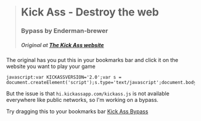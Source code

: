 ># Kick Ass - Destroy the web
>### Bypass by Enderman-brewer
>##### Original at [The Kick Ass website](https://kickassapp.com/)

The original has you put this in your bookmarks bar and click it on the website you want to play your game
```
javascript:var KICKASSVERSION='2.0';var s = document.createElement('script');s.type='text/javascript';document.body.appendChild(s);s.src='//hi.kickassapp.com/kickass.js';void(0);
```

But the issue is that `hi.kickassapp.com/kickass.js` is not available everywhere like public networks, so I'm working on a bypass.

Try dragging this to your bookmarks bar
[Kick Ass Bypass](javascript:void%20function(){(function(a){var%20b=Math.min,c=Math.PI,d=Math.sqrt,e=Math.sin,f=Math.cos,g=Math.max,h=Math.floor;function%20j(){return%20a%26%26a.INSTALL_SCOPE%3Fa.INSTALL_SCOPE:a}function%20k(){return%20new%20Date().getTime()}function%20l(a,b){return%20function(){return%20b.apply(a,arguments)}}function%20m(b,c,d){if(%22function%22==typeof%20b.forEach)return%20b.forEach(c,d),b;for(var%20e%20in%20b)b.hasOwnProperty(e)%26%26c.call(d||a,b[e],e);return%20b}function%20n(b,c,d){b.addEventListener%3Fb.addEventListener(c,d,!1):b.attachEvent%26%26(b[%22e%22+c+d]=d,b[c+d]=function(){return%20b[%22e%22+c+d](a.event)},b.attachEvent(%22on%22+c,b[c+d]))}function%20o(a,b,c){a.removeEventListener%3Fa.removeEventListener(b,c,!1):a.detachEvent%26%26(a.detachEvent(%22on%22+b,a[b+c]),a[b+c]=null,a[%22e%22+b+c]=null)}function%20q(a){a.stopPropogation%26%26a.stopPropogation(),a.preventDefault%26%26a.preventDefault(),a.returnValue=!1}function%20r(a,b){return%20element.contains%3Fa.contains(b):!!(16%26a.compareDocumentPosition(b))}function%20s(a){var%20b={38:%22up%22,40:%22down%22,37:%22left%22,39:%22right%22,27:%22esc%22};return%20b[a]%3Fb[a]:String.fromCharCode(a)}function%20t(a,b){return%20h(Math.random()*(b-a+1)+a)}function%20u(b){if(%22function%22==typeof%20b.getBoundingClientRect){var%20c=b.getBoundingClientRect(),d=a.pageXOffset,e=a.pageYOffset;return{width:c.width,height:c.height,left:c.left+d,top:c.top+e}}for(var%20c={width:b.offsetWidth,height:b.offsetHeight,left:0,top:0},f=b;f;)c.left+=f.offsetLeft,c.top+=f.offsetTop,f=f.offsetParent;return%20c}function%20v(){var%20a=document;return%20a.compatMode%26%26%22CSS1Compat%22!=a.compatMode%3Fa.body:a.documentElement}function%20w(){var%20a=v(),b={x:a.clientWidth,y:a.clientHeight},c=document.body;return{x:g(a.scrollWidth,c.scrollWidth,b.x),y:g(a.scrollHeight,c.scrollHeight,b.y)}}function%20x(a,b){for(var%20c%20in%20b)if(b.hasOwnProperty(c)){var%20d=b[c];%22number%22==typeof%20d%26%26%22opacity%22!==c%26%26%22zIndex%22!==c%26%26(d+=%22px%22),a.style[c]=d}}function%20y(a,b){return%20a.className.match(new%20RegExp(%22(\\s|^)%22+b+%22(\\s|$)%22))}function%20z(a,b){y(a,b)||(a.className+=%22%20%22+b)}function%20A(a,b){if(y(a,b)){var%20c=new%20RegExp(%22(\\s|^)%22+b+%22(\\s|$)%22);a.className=a.className.replace(c,%22%20%22)}}function%20B(a){return%20a.cloneNode(!0)}function%20C(a,b){var%20c=document.createElement(a);for(var%20d%20in%20b)b.hasOwnProperty(d)%26%26(%22styles%22===d%3Fx(c,b[d]):c[d]=b[d]);return%20c}function%20D(a,b,c){return%20setTimeout(l(c,b),a)}function%20E(){return%20pa.KICKASS_CONTAINER_ELEMENT%3Fdocument.getElementById(pa.KICKASS_CONTAINER_ELEMENT):document.body}var%20F=function(){function%20a(a){var%20b=document.createElement(%22script%22),d=!1;b.src=a,b.async=!0,b.onload=b.onreadystatechange=function(){d||this.readyState%26%26%22loaded%22!==this.readyState%26%26%22complete%22!==this.readyState||(d=!0,b.onload=b.onreadystatechange=null,b%26%26b.parentNode%26%26b.parentNode.removeChild(b))},c||(c=document.getElementsByTagName(%22head%22)[0],!c%26%26(c=document.body)),c.appendChild(b)}function%20b(b,c,h){for(e%20in%20d=%22%3F%22,c=c||{},c)c.hasOwnProperty(e)%26%26(d+=encodeURIComponent(e)+%22=%22+encodeURIComponent(c[e])+%22%26%22);var%20i=%22json%22+%20++f;return%20g[i]=function(a){h(a);try{delete%20g[i]}catch(a){}g[i]=null},a(b+d+%22callback=%22+i),i}var%20c,d,e,f=0,g=this;return{get:b}}(),G={request:function(b,c,d){if(this.calledByExtension())return%20this._callbacks[this._callbackId++]=d,void%20a.postMessage(JSON.stringify({from:%22kickassapp-page%22,url:b,type:%22callApi%22,params:c}),%22*%22);c=c||{};var%20e=%22%3F%22;for(key%20in%20c)c.hasOwnProperty(key)%26%26(e+=encodeURIComponent(key)+%22=%22+encodeURIComponent(c[key])+%22%26%22);var%20f=new%20XMLHttpRequest;f.onreadystatechange=function(){4==f.readyState%26%26d(JSON.parse(f.responseText))},f.open(%22GET%22,b+e),f.withCredentials=!0,f.setRequestHeader(%22Content-Type%22,%22application/json%22),f.send()},calledByExtension:function(){return!!document.getElementById(%22kickass-has-been-initialized-yes-yes-yes%22)},_callbacks:{},_callbackId:0};G.calledByExtension()%26%26a.addEventListener(%22message%22,function(b){var%20c;try{c=JSON.parse(b.data)}catch(a){return}if(%22kickassapp-extension%22===c.from%26%26%22kickassapp-extension-version1%22===c.sanityCheck){var%20d=c.payload;%22response%22===d.type%3F(G._callbacks[d.requestId](d.body),delete%20G._callbacks[d.requestId]):%22destroy%22===d.type%26%26a.KICKASSGAME.destroy()}},!1);var%20H=function(a){var%20b=function(){return%20b.$prototyping%3Fthis:%22function%22==typeof%20this.initialize%3Fthis.initialize.apply(this,arguments):void%200};for(var%20c%20in%20a.Extends%26%26(b.parent=a.Extends,a.Extends.$prototyping=!0,b.prototype=new%20a.Extends,a.Extends.$prototyping=!1),a)a.hasOwnProperty(c)%26%26(b.prototype[c]=a[c]);return%20b};%22undefined%22!=typeof%20exports%26%26(exports.Class=H);var%20I=new%20H({initialize:function(a,b){%22object%22==typeof%20a%3F(this.x=a.x,this.y=a.y):(this.x=a,this.y=b)},cp:function(){return%20new%20I(this.x,this.y)},mul:function(a){return%20this.x*=a,this.y*=a,this},mulNew:function(a){return%20new%20I(this.x*a,this.y*a)},div:function(a){return%20this.x/=a,this.y/=a,this},divNew:function(a){return%20new%20I(this.x/a,this.y/a)},add:function(a){return%20this.x+=a.x,this.y+=a.y,this},addNew:function(a){return%20new%20I(this.x+a.x,this.y+a.y)},sub:function(a){return%20this.x-=a.x,this.y-=a.y,this},subNew:function(a){return%20new%20I(this.x-a.x,this.y-a.y)},rotate:function(a){var%20b=this.x,c=this.y;return%20this.x=b*f(a)-e(a)*c,this.y=b*e(a)+f(a)*c,this},rotateNew:function(a){return%20this.cp().rotate(a)},setAngle:function(a){var%20b=this.len();return%20this.x=f(a)*b,this.y=e(a)*b,this},setAngleNew:function(a){return%20this.cp().setAngle(a)},setLength:function(a){var%20b=this.len();return%20b%3Fthis.mul(a/b):this.x=this.y=a,this},setLengthNew:function(a){return%20this.cp().setLength(a)},normalize:function(){var%20a=this.len();return%200==a%3Fthis:(this.x/=a,this.y/=a,this)},normalizeNew:function(){return%20this.cp().normalize()},angle:function(){return%20Math.atan2(this.y,this.x)},collidesWith:function(a){return%20this.x%3Ea.x%26%26this.y%3Ea.y%26%26this.x%3Ca.x+a.width%26%26this.y%3Ca.y+a.height},len:function(){var%20a=d(this.x*this.x+this.y*this.y);return%20.005%3Ea%26%26-.005%3Ca%3F0:a},is:function(a){return%22object%22==typeof%20a%26%26this.x==a.x%26%26this.y==a.y},dot:function(a){return%20this.x*a.x+this.y*a.y},inTriangle:function(d,a,b){var%20c=b.subNew(d),e=a.subNew(d),f=p.subNew(d),g=c.dot(c),h=c.dot(e),i=c.dot(f),j=e.dot(e),k=e.dot(f),l=1/(g*j-h*h),m=(j*i-h*k)*l,n=(g*k-h*i)*l;return%200%3Cm%26%260%3Cn%26%261%3Em+n},distanceFrom:function(a){var%20b=Math.pow;return%20d(b(this.x-a.x,2),b(this.y-a.y,2))},toString:function(){return%22[Vector(%22+this.x+%22,%20%22+this.y+%22)%20angle:%20%22+this.angle()+%22,%20length:%20%22+this.len()+%22]%22}});%22undefined%22!=typeof%20exports%26%26(exports.Vector=I);var%20J=new%20H({initialize:function(a,b,c,d){this.pos=new%20I(a,b),this.size={width:c,height:d}},hasPoint:function(a){return%20a.x%3Ethis.getLeft()%26%26a.x%3Cthis.getRight()%26%26a.y%3Ethis.getTop()%26%26a.y%3Cthis.getBottom()},setLeft:function(a){this.pos.x=a+this.size.width/2},setTop:function(a){this.pos.y=a+this.size.height/2},getLeft:function(){return%20this.pos.x-this.size.width/2},getTop:function(){return%20this.pos.y-this.size.height/2},getRight:function(){return%20this.pos.x+this.size.width/2},getBottom:function(){return%20this.pos.y+this.size.height/2},cp:function(){return%20new%20J(this.pos.x,this.pos.y,this.size.width,this.size.height)}});%22undefined%22!=typeof%20exports%26%26(exports.Rect=J);var%20K=new%20H({initialize:function(){this.listeners=[],this.tweens={},this.running={}},addListener:function(a){this.listeners.push(a)},add:function(a,b){if(b=b||{},b.duration=b.duration||500,b.transition=b.transition||i.Linear,b.repeats=%22undefined%22!=typeof%20b.repeats%26%26b.repeats,!b.tweens){var%20c=b.start||0,d=%22undefined%22==typeof%20b.end%3F1:b.end;b.tweens=[[c,d]]}this.tweens[a]=b},update:function(a){for(var%20b%20in%20a=%22number%22==typeof%20a%3Fa:k(),this.tweens)if(this.tweens.hasOwnProperty(b)){if(!this.running[b]){this.tweenStart(b,a);continue}var%20c=this.tweens[b],d=a-this.running[b].startTime;if(d%3Ec.duration){this.tweenFinished(c,b);continue}for(var%20e,f,g=c.transition(d/c.duration),h=[],j=0;e=c.tweens[j];j++)f=g*(e[1]-e[0])+e[0],h.push(f);this.fire(b,h,g)}},tweenStart:function(a,b){this.running[a]={startTime:b};for(var%20c,d=[],e=0;c=this.tweens[a].tweens[e];e++)d.push(c[0]);this.fire(a,d,0)},tweenFinished:function(a,b){for(var%20c,d=[],e=0;c=a.tweens[e];e++)d.push(c[1]);return%20this.fire(b,d,1),a.repeats%3Fvoid%20this.tweenStart(b,k()):(delete%20this.running[b],void%20delete%20this.tweens[b])},fire:function(a,b,c){for(var%20d,e=0;d=this.listeners[e];e++)d.set.call(d,a,b,c)}}),i={Linear:function(a){return%20a},Quadratic:function(a){return%20a*a},Quintic:function(a){return%20a*a*a},Shake:function(a){return%20e(a)}},L={FPS:60,useAnimationFrame:!1,boids:{flockRadius:400,size:100},path:function(){return%22https://kickassapp.com/%22+Array.prototype.slice.call(arguments).join(%22%22)},hasCanvas:%22undefined%22!=typeof%20document.createElement(%22canvas%22).getContext,bulletColor:%22black%22};a.GameGlobals=L,Array.prototype.indexOf||(Array.prototype.indexOf=function(a){var%20b=Math.abs;if(void%200===this||null===this)throw%20new%20TypeError;var%20c=Object(this),d=c.length%3E%3E%3E0;if(0===d)return-1;var%20e=0;if(0%3Carguments.length%26%26(e=+arguments[1],e===e%3F0!==e%26%26e!==1/0%26%26e!==-(1/0)%26%26(e=(0%3Ce||-1)*h(b(e))):e=0),e%3E=d)return-1;for(var%20f=0%3C=e%3Fe:g(d-b(e),0);f%3Cd;f++)if(f%20in%20c%26%26c[f]===a)return%20f;return-1});var%20M=function(){return%20a.requestAnimationFrame||a.webkitRequestAnimationFrame||a.mozRequestAnimationFrame||a.oRequestAnimationFrame||a.msRequestAnimationFrame||function(b,c){a.setTimeout(b,1e3/60)}}(),N=new%20H({initialize:function(b){b%26%26b.mySite%26%26(this.mySite=b.mySite),this.players=[],this.elements=[],this.weaponClass=la[1].cannonClass,this.scrollPos=new%20I(0,0),this.scrollSize=new%20I(0,0),this.windowSize={width:0,height:0},this.updateWindowInfo(),this.bulletManager=new%20_(this),this.bulletManager.updateEnemyIndex(),this.explosionManager=new%20ba(this),this.ui=new%20S(this),this.bombManager=new%20Y(this),this.menuManager=new%20R(this),this.menuManager.create(),%22undefined%22!=typeof%20O%26%26(this.statisticsManager=new%20O(this)),this.sessionManager=new%20aa(this),this.lastUpdate=k(),this.keyMap={},this.keydownEvent=l(this,this.keydown),this.keyupEvent=l(this,this.keyup),this.multiplier=10,this.audioManager=this.isCampaign()%3F{explosion:new%20T(L.path(%22static/sounds/game/explosion%22),[%22mp3%22,%22ogg%22]),shot:new%20T(L.path(%22static/sounds/game/shot%22),[%22mp3%22,%22ogg%22])}:{},a.KickAssStyle%26%26%22white%22===a.KickAssStyle%26%26(L.bulletColor=%22white%22),n(document,%22keydown%22,this.keydownEvent),n(document,%22keyup%22,this.keyupEvent),n(document,%22keypress%22,this.keydownEvent)},begin:function(){this.addPlayer(),this.sessionManager.isPlaying=!0,L.useAnimationFrame||(this.loopTimer=a.setInterval(l(this,this.loop),1e3/L.FPS)),L.useAnimationFrame%26%26M(l(this,this.loop))},keydown:function(a){var%20b=s(a.keyCode);this.keyMap[b]=!0;%22left%22===b||%22right%22===b||%22up%22===b||%22down%22===b||%22esc%22===b||%22%20%22===b%3Fq(a):void%200;%22esc%22===b%3Fthis.destroy():void%200},keyup:function(a){var%20b=s(a.keyCode);this.keyMap[b]=!1;%22left%22===b||%22right%22===b||%22up%22===b||%22down%22===b||%22esc%22===b||%22%20%22===b%3F(a.stopPropogation%26%26a.stopPropogation(),a.preventDefault%26%26a.preventDefault(),a.returnValue=!1):void%200},loop:function(){var%20a=k(),b=(a-this.lastUpdate)/1e3;this.updateWindowInfo();for(var%20c,d=0;c=this.players[d];d++)c.update(b);this.bulletManager.update(b),this.bombManager.update(b),this.explosionManager.update(b),this.ui.update(b),this.statisticsManager%26%26this.statisticsManager.update(b),this.sessionManager.update(b),this.lastUpdate=a,L.useAnimationFrame%26%26M(l(this,this.loop))},addPlayer:function(){var%20b=!1,c=U.Standard;a.KICKASSSHIP%26%26a.KICKASSSHIP.points%26%26(c=KICKASSSHIP),this.mySite%26%26this.mySite.getShipConfig()%26%26(c=this.mySite.getShipConfig());var%20d=new%20W(this);d.setShip(c),this.players.push(d),this.explosionManager.addExplosion(d.pos)},registerElement:function(a){if(!a)throw%20new%20Error(%22Can't%20register%20unexisting%20element.%22);this.elements.push(a)},unregisterElement:function(a){this.elements.splice(this.elements.indexOf(a),1)},isKickAssElement:function(a){for(var%20b,c=0;b=this.elements[c];c++)if(a===b||r(b,a))return!0;return!1},isKeyPressed:function(a){return!!this.keyMap[a]},updateWindowInfo:function(){var%20b=!!a.ActiveXObject%26%26%22BackCompat%22==document.compatMode;this.windowSize={width:document.documentElement.clientWidth,height:document.documentElement.clientHeight},b%26%26(this.windowSize.width=document.body.clientWidth,this.windowSize.height=document.body.clientHeight),this.menuManager%26%26this.menuManager.isVisible()%26%26(this.windowSize.height-=this.menuManager.getHeight()),this.scrollPos.x=a.pageXOffset||document.documentElement.scrollLeft,this.scrollPos.y=a.pageYOffset||document.documentElement.scrollTop,this.scrollSize=w()},hideAll:function(){for(var%20a,b=0;a=this.elements[b];b++)a.style.visibility=%22hidden%22},showAll:function(){for(var%20a,b=0;a=this.elements[b];b++)a.style.visibility=%22visible%22},updateShips:function(a,b){b||this.ui.showMessage(%22You're%20now%20flying%3Cbr%20/%3E%3Cem%3E%22+a.name+%22%3Cem%3E!!%22);for(var%20c,d=0;c=this.players[d];d++)c.setShip(a)},changeWeapon:function(a,b){this.weaponClass=a.cannonClass,b||this.ui.showMessage(%22Changed%20to%20%22+a.name.toUpperCase()+%22!!!!%22);for(var%20c,d=0;c=this.players[d];d++)c.setCannons(a.cannonClass)},changeWeaponById:function(a,b){la[a]%26%26this.changeWeapon(la[a],b)},flyOutPlayers:function(a,b){for(var%20c,d=0;c=this.players[d];d++)c.flyTo(a,-c.size.height),c.isBound=!1},flyInPlayers:function(){for(var%20a,b=0;a=this.players[b];b++)a.flyTo(a.pos.x,100,function(){this.isBound=!0})},newRank:function(a){this.ui.showMessage(%22OMG.%20You%20leveled%20up%20to:%20%3Cstrong%3E%22+a+%22%3C/strong%3E!%3Cbr%20/%3E%3Csmall%3EBe%20sure%20to%20check%20what%20cool%20new%20stuff%20you%20get%20in%20the%20menu.%3C/small%3E%22)},fireBomb:function(){this.bombManager.blow()},destroy:function(){o(document,%22keydown%22,this.keydownEvent),o(document,%22keypress%22,this.keydownEvent),o(document,%22keyup%22,this.keyupEvent);for(var%20a,b=0;a=this.players[b];b++)a.destroy();this.bulletManager.destroy(),this.explosionManager.destroy(),this.menuManager.destroy(),L.useAnimationFrame||clearInterval(this.loopTimer),j().KICKASSGAME=!1,this.isCampaign()%26%26document.location.reload()},isCampaign:function(){return%20j().IS_CLOUDFLARE_GAME},isMySite:function(){return!!j().KICKASS_SITE_KEY},shouldShowAd:function(){return!this.mySite%26%26!this.isCampaign()},shouldShowMenu:function(){return!this.mySite%26%26!this.isCampaign()},shouldShowHowToImage:function(){return%20this.mySite||this.isCampaign()}});a.KickAss=N;var%20O=new%20H({initialize:function(a){this.game=a,this.data={},this.data.startedPlaying=k(),this.data.elementsDestroyed=0,this.data.shotsFired=0,this.data.distanceFlownInPixels=0,this.data.totalPointsThisSession=0,this.data.usedThrusters=0,this.lastUpdate=0},usedThrusters:function(){this.data.usedThrusters=1},increaseDistanceWithPixels:function(a){this.data.distanceFlownInPixels+=a},increasePointsGainedWithPoints:function(a){this.data.totalPointsThisSession+=a},addShotFired:function(){this.data.shotsFired++,this.game.audioManager.shot%26%26this.game.audioManager.shot.play()},addElementsDestroyed:function(){this.data.elementsDestroyed++},update:function(a){this.lastUpdate+=a,.25%3Cthis.lastUpdate%26%26(this.syncWithServer(),this.lastUpdate=0)},syncWithServer:function(){var%20a=[];for(var%20b%20in%20this.data)this.data.hasOwnProperty(b)%26%26a.push(b+%22:%22+this.data[b]);this.game.menuManager.sendMessageToMenu(%22stats:!%22+a.join(%22|%22))}}),P=new%20H({initialize:function(a){this.key=a},load:function(a){G.request(L.path(%22mysite/api.json%22),{site_key:this.key,url:document.location.toString()},l(this,function(b){b%26%26b.embed%3F(this.mySiteData=b.embed,a(!0)):a(!1)}))},install:function(){},getShipId:function(){return%20this.mySiteData%26%26this.mySiteData.settings.ship},getShipConfig:function(){return%20this.mySiteData%26%26this.mySiteData.settings.ship_config},getShareURL:function(){return%20this.mySiteData%26%26this.mySiteData.settings.share_url}}),Q=new%20H({initialize:function(a){this.game=a,this.size={height:300}},generate:function(b){this.container=document.createElement(%22div%22),this.container.className=%22KICKASSELEMENT%22,this.container.id=%22kickass-profile-menu%22,b.appendChild(this.container);var%20c=j().KICKASSSHIPID||%22%22;this.url=L.path(%22intermediate_postmessage.html%3Furl=%22+encodeURIComponent(j().KICKASSURL||document.location.href)+%22%26origin=%22+encodeURIComponent(document.location.href)+%22%26preship=%22+c+%22%26is_campaign=%22+(this.game.isCampaign()%3F%22true%22:%22%22)+%22%26is_mysite=%22+(this.game.isMySite()%3F%22true%22:%22%22)),this.isSocketReady=!1,this.socketIframe=document.createElement(%22iframe%22),this.socketIframe.frameborder=%220%22,this.socketIframe.className=%22KICKASSELEMENT%22,this.socketIframe.width=%22100%25%22,this.socketIframe.height=this.size.height+%22px%22,this.container.appendChild(this.socketIframe),this.menuOrigin=%22https://kickassapp.com/%22.replace(/\/$/,%22%22),this.socketIframe.src=this.url,this.onMessage=l(this,function(a){if(a.origin!==this.menuOrigin%26%26a.origin!==this.menuOrigin.replace(%22http://%22,%22https://%22))return%20void%20console.log(%22ignoring%20event%20from%22,a.origin);var%20b=a.data;if(%22ready%22===b)return%20void%20this.onGameReady();var%20c=b.split(%22:!%22);if(2===c.length){var%20d=c.shift().replace(/^./g,function(a){return%20a.charAt(0).toUpperCase()});%22function%22==typeof%20this[%22messageType%22+d]%26%26this[%22messageType%22+d](c.join(%22:!%22))}}),a.addEventListener(%22message%22,this.onMessage,!1),this.game.registerElement(this.container)},socketPostMessage:function(a){this.socketIframe.contentWindow.postMessage(a,this.menuOrigin)},onGameReady:function(){this.isSocketReady=!0,this.game.registerElement(this.container.getElementsByTagName(%22iframe%22)[0]),this.socketPostMessage(%22url:!%22+(j().KICKASSURL||document.location.href)),this.game.statisticsManager%26%26this.game.statisticsManager.syncWithServer(),this.game.menuManager.onGameReady()},sendMessage:function(a){if(this.isSocketReady%26%26a!=this.lastMessage){try{this.socketPostMessage(a)}catch(a){}this.lastMessage=a}},messageTypeChangeShip:function(b){b=b.split(%22,%22);var%20c=b[0],d=b[1],e=%22initial%22===b[2];this.shipId===c||e%26%26j().KICKASSSHIP||(this.shipId=c,G.request(L.path(%22designer/ship/%22+c+%22/construction.json%22),{ship_id:c,is_initial:e%3F%221%22:%220%22},l(this,function(b){this.game.updateShips(b.data,e);try{a.focus()}catch(a){}})),!e%26%26this.parent.hideMenu())},messageTypeChangeWeapon:function(a,b){this.game.changeWeaponById(a,b)},messageTypeSetMultiplier:function(a){a=parseInt(a,10);isNaN(a)||!a||(this.game.multiplier=a)},messageTypeNewRank:function(a){this.game.newRank(a)},messageTypePlayerMessage:function(a){this.game.ui.showMessage(a)},destroy:function(){this.game.unregisterElement(this.container),this.game.unregisterElement(this.iframe),a.removeEventListener(%22message%22,this.onMessage,!1),this.container.parentNode.removeChild(this.container)}}),R=new%20H({initialize:function(a){this.game=a,this.numPoints=0,j().KICKASS_INLINE_CSS||this.includeCSS(L.path(%22css/menustyles.css%22))},generateDefaults:function(){for(var%20a%20in%20la)la.hasOwnProperty(a)%26%26this.addWeapon(la[a],a);this.hideBombMenu()},create:function(){this.container=document.createElement(%22div%22),this.container.className=%22KICKASSELEMENT%20KICKASShidden%20%22+(this.game.shouldShowMenu()%3F%22%22:%22KICKASSNOMENU%22),this.container.id=%22kickass-menu%22,this.game.shouldShowMenu()%3F(this.container.style.bottom=%22-250px%22,this.container.style.display=%22none%22):A(this.container,%22KICKASShidden%22),E().appendChild(this.container);var%20a=this.game.shouldShowAd()%3F%22%3Ciframe%20style=\%22background:%20transparent\%22%20src=\%22%22+L.path(%22hello.html%22)+%22\%22%20class=\%22KICKASSELEMENT\%22%20id=\%22kickass-hello-sunshine\%22%3E%3C/iframe%3E%22:%22%22;this.container.innerHTML=%22%3Cdiv%20id=\%22kickass-howto-image\%22%20class=\%22KICKASSELEMENT%20kickass-howto-invisible\%22%3E%3C/div%3E%3Cdiv%20id=\%22kickass-pointstab\%22%20class=\%22KICKASSELEMENT\%22%3E%22+a+%22%3Cdiv%20id=\%22kickass-bomb-menu\%22%20class=\%22KICKASSELEMENT%20KICKASShidden\%22%3E%3Cul%20id=\%22kickass-bomb-list\%22%20class=\%22KICKASSELEMENT\%22%3E%3C/ul%3E%3C/div%3E%3Cdiv%20id=\%22kickass-weapons-menu\%22%20class=\%22KICKASSELEMENT%20KICKASShidden\%22%20style=\%22display:none\%22%3E%3Cul%20id=\%22kickass-weapons-list\%22%20class=\%22KICKASSELEMENT\%22%3E%3C/ul%3E%3C/div%3E%3Cdiv%20id=\%22kickass-pointstab-wrapper\%22%20class=\%22KICKASSELEMENT\%22%3E%3Cdiv%20id=\%22kickass-points\%22%20class=\%22KICKASSELEMENT\%22%3E%22+this.numPoints+%22%3C/div%3E%3Cdiv%20id=\%22kickass-esctoquit\%22%20class=\%22KICKASSELEMENT\%22%3EPress%20esc%20to%20quit%3C/div%3E%22+this.getShareHTML()+%22%3C/div%3E%3Cul%20id=\%22kickass-pointstab-menu\%22%20class=\%22KICKASSELEMENT\%22%20%22+(this.game.shouldShowMenu()%3F%22%22:%22style=\%22display:none\%22%22)+%22%3E%3Cli%20class=\%22KICKASSELEMENT\%22%3E%3Ca%20class=\%22KICKASSELEMENT\%22%20id=\%22kickass-link-highscores\%22%20href=\%22%23\%22%3ESubmit%20score%3C/a%3E%3C/li%3E%3Cli%20class=\%22KICKASSELEMENT\%22%3E%3Ca%20class=\%22KICKASSELEMENT\%22%20id=\%22kickass-link-menu\%22%20href=\%22%23\%22%3EMenu%3C/a%3E%3C/li%3E%3Cli%20class=\%22last-li%20KICKASSELEMENT\%22%3E%3Ca%20class=\%22KICKASSELEMENT\%22%20id=\%22kickass-link-ships\%22%20href=\%22%23\%22%3ESwitch%20ship%3C/a%3E%3C/li%3E%3C/ul%3E%3C/div%3E%22,this.pointsTab=document.getElementById(%22kickass-pointstab%22),this.pointsTabWrapper=document.getElementById(%22kickass-pointstab-wrapper%22),this.points=document.getElementById(%22kickass-points%22),this.escToQuit=document.getElementById(%22kickass-esctoquit%22),this.howToImage=document.getElementById(%22kickass-howto-image%22),this.weaponsMenu=document.getElementById(%22kickass-weapons-menu%22),this.weaponsList=document.getElementById(%22kickass-weapons-list%22),this.bombLink=document.getElementById(%22kickass-bomb-menu%22),this.submitScoreLink=document.getElementById(%22kickass-link-highscores%22),this.menuLink=document.getElementById(%22kickass-link-menu%22),this.switchShipLink=document.getElementById(%22kickass-link-ships%22);for(var%20b=this.container.getElementsByTagName(%22*%22),c=0;c%3Cb.length;c++)this.game.registerElement(b[c]);this.game.registerElement(this.container),this.game.shouldShowMenu()%3F(this.menu=new%20Q(this.game),this.menu.parent=this,this.menu.generate(this.container)):setTimeout(function(){this.onGameReady()}.bind(this),100),n(this.submitScoreLink,%22click%22,l(this,function(a){q(a),this.navigateTo(%22highscores%22)})),n(this.menuLink,%22click%22,l(this,function(a){q(a),this.toggleMenu(),this.navigateTo(%22main%22,!0)})),n(this.switchShipLink,%22click%22,l(this,function(a){q(a),this.navigateTo(%22ships%22)})),n(this.bombLink,%22click%22,l(this,function(a){q(a),this.game.fireBomb()})),n(this.pointsTabWrapper,%22click%22,l(this,this.toggleMenu)),n(this.weaponsMenu,%22click%22,l(this,this.toggleWeaponsMenu)),this.generateDefaults()},getShareHTML:function(){if(%22undefined%22!=typeof%20j().KICKASS_SHARE_URL){if(j().KICKASS_SHARE_URL){var%20a=encodeURIComponent(j().KICKASS_SHARE_URL);return%22%3Ciframe%20class=\%22KICKASSELEMENT%20kickass-like\%22%20src=\%22//www.facebook.com/plugins/share_button.php%3Fhref=%22+a+%22%26amp;send=false%26amp;layout=button%26amp;width=47%26amp;show_faces=false%26amp;action=like%26amp;colorscheme=dark%26amp;font=arial%26amp;height=21\%22%20scrolling=\%22no\%22%20frameborder=\%220\%22%20style=\%22border:none;%20overflow:hidden;%20width:80px;%20height:21px;\%22%20allowTransparency=\%22true\%22%3E%3C/iframe%3E%22}return%22%22}var%20a=%22https://www.facebook.com/kickassapp%22;if(this.game.mySite)if(this.game.mySite.getShareURL())a=this.game.mySite.getShareURL();else%20return%22%22;return%22%3Ciframe%20class=\%22KICKASSELEMENT%20kickass-like\%22%20src=\%22//www.facebook.com/plugins/like.php%3Fhref=%22+encodeURIComponent(a)+%22%26amp;send=false%26amp;layout=button_count%26amp;width=47%26amp;show_faces=false%26amp;action=like%26amp;colorscheme=dark%26amp;font=arial%26amp;height=21\%22%20scrolling=\%22no\%22%20frameborder=\%220\%22%20style=\%22border:none;%20overflow:hidden;%20width:80px;%20height:21px;\%22%20allowTransparency=\%22true\%22%3E%3C/iframe%3E%22},onGameReady:function(){this.container.style.display=%22block%22,this.game.shouldShowHowToImage()%26%26(setTimeout(l(this,function(){A(this.howToImage,%22kickass-howto-invisible%22)}),10),setTimeout(l(this,function(){z(this.howToImage,%22kickass-howto-invisible%22)}),4e3))},navigateTo:function(a,b){b||this.showMenu(),this.menu%26%26this.menu.socketPostMessage(%22navigate:!%22+a)},toggleMenu:function(){this.game.shouldShowMenu()%3Fy(this.container,%22KICKASShidden%22)%3Fthis.showMenu():this.hideMenu():this.showMenu()},toggleWeaponsMenu:function(){y(this.weaponsMenu,%22KICKASShidden%22)%3Fthis.showWeaponsMenu():this.hideWeaponsMenu()},hideWeaponsMenu:function(){this.weaponsMenu.style.width=%22%22,z(this.weaponsMenu,%22KICKASShidden%22)},showWeaponsMenu:function(){var%20a=this.weaponsMenu.getElementsByTagName(%22li%22);a=a[a.length-1],this.weaponsMenu.style.width=a.offsetLeft+a.offsetWidth-47+%22px%22,A(this.weaponsMenu,%22KICKASShidden%22)},showMenu:function(){this.game.shouldShowMenu()%26%26(this.container.style.bottom=%22%22,A(this.container,%22KICKASShidden%22))},hideMenu:function(){this.container.style.bottom=%22%22,z(this.container,%22KICKASShidden%22)},showBombMenu:function(){this.bombLink.style.width=%22%22},hideBombMenu:function(){this.bombLink.style.width=%220px%22},getHeight:function(){return%20this.container.clientHeight},isVisible:function(){return!y(this.container,%22KICKASShidden%22)},addPoints:function(a,b){var%20c=a*this.game.multiplier;this.numPoints+=c,this.points.innerHTML=this.numPoints,this.game.statisticsManager%26%26this.game.statisticsManager.increasePointsGainedWithPoints(c),this.game.ui.addPointsBubbleAt(b,c)},includeCSS:function(a){var%20b=document.createElement(%22link%22);b.rel=%22stylesheet%22,b.type=%22text/css%22,b.href=a,(document.head||document.body).appendChild(b)},sendMessageToMenu:function(a){this.menu%26%26this.menu.sendMessage(a)},addWeapon:function(a,b){var%20c=document.createElement(%22li%22);c.className=%22KICKASSELEMENT%20kickass-weapon-item%22,c.weapon=a,c.style.backgroundImage=%22url(%22+L.path(%22css/gfx/kickass/weap-%22+a.id+%22.png%22)+%22)%22,c.innerHTML=%22%3Cspan%20class=\%22KICKASSELEMENT\%22%3E%22+a.name+%22%3C/span%3E%22,this.weaponsList.appendChild(c),n(c,%22click%22,l(this,function(c){q(c),this.changeWeapon(a),this.sendMessageToMenu(%22changeWeapon:!%22+b)}))},changeWeapon:function(a){this.game.changeWeapon(a)},destroy:function(){for(var%20a=this.container.getElementsByTagName(%22*%22),b=0;b%3Ca.length;b++)this.game.unregisterElement(a[b]);this.game.unregisterElement(this.container),this.menu%26%26this.menu.destroy(),this.container.parentNode.removeChild(this.container)}}),S=new%20H({initialize:function(a){this.UNIQID=0,this.game=a,this.pointBubbles={},this.messages={},this.fx=new%20K,this.fx.addListener(this)},update:function(a){this.fx.update()},set:function(a,b,c){var%20d=a.split(%22-%22)[0],e=a.split(%22-%22)[1];if(this.pointBubbles[e]){var%20f=this.pointBubbles[e];f.style.top=b[0]+%22px%22,f.style.opacity=b[1],1==c%26%26f.parentNode%26%26(f.parentNode.removeChild(f),delete%20this.pointBubbles[e])}else%20if(this.messages[e]%26%26%22messagedown%22==d){var%20g=this.messages[e];g.style.top=b[0]+%22px%22,1==c%26%26setTimeout(l(this,function(){this.fx.add(%22messageup-%22+e,{tweens:[[b[0],-100]],transition:i.Quadratic,duration:300})}),g.staytime||4e3)}else%20if(this.messages[e]%26%26%22messageup%22==d){var%20g=this.messages[e];g.style.top=b[0]+%22px%22,1==c%26%26(g.parentNode.removeChild(g),delete%20this.messages[e])}},addPointsBubbleAt:function(a,b){var%20c=%22bubble%22+this.UNIQID++,d=this.game.scrollPos.y+a.y,e=C(%22span%22,{innerHTML:b,className:%22KICKASSELEMENT%22,styles:{position:%22absolute%22,font:%2220px%20Arial%22,fontWeight:%22bold%22,opacity:%221%22,color:%22black%22,textShadow:%22%23fff%201px%201px%203px%22,top:d,zIndex:%2210000000%22}});e.style.left=a.x-e.offsetWidth/2+%22px%22,E().appendChild(e),this.pointBubbles[c]=e,this.fx.add(%22bubble-%22+c,{tweens:[[d,d-15],[1,0]]})},showMessage:function(a,b){b=b||!1;var%20c=300,d=this.UNIQID++,e=C(%22div%22,{innerHTML:a,className:%22KICKASSELEMENT%22,id:%22kickass-message-%22+d,styles:{position:%22fixed%22,top:-100,left:%2250%25%22,marginLeft:-150,width:300,background:%22%23222%22,opacity:.8,padding:%2210px%22,color:%22%23fff%22,textAlign:%22center%22,borderRadius:15,font:%2220px%20Arial%22,fontWeight:%22bold%22,zIndex:%2210000000%22}});e.staytime=b,E().appendChild(e);var%20f=this.getLowestBubbleY();return%20e.kickassto=f,this.fx.add(%22messagedown-%22+d,{duration:300,tweens:[[-100,f]],transition:i.Quadratic}),this.messages[d]=e,e},getLowestBubbleY:function(){var%20a=100;for(var%20b%20in%20this.messages)this.messages.hasOwnProperty(b)%26%26(a=g(this.messages[b].kickassto+this.messages[b].offsetHeight+10,a));return%20a}}),T=new%20H({initialize:function(a,b){if(this.src=a,this.formats=b,channels=8,this.supportsAudio=%22undefined%22!=typeof%20document.createElement(%22audio%22).play,this.supportsAudio){this.numChannels=channels,this.channels=[];for(var%20c=0;c%3Cthis.numChannels;c++)this.channels.push({isPlaying:!1,element:this.prepareElement(this.buildAudioElement())})}},buildAudioElement:function(){for(var%20a,b,c={ogg:%22audio/ogg%22,mp3:%22audio/mpeg%22},d=document.createElement(%22audio%22),e=0;a=this.formats[e];e++)b=document.createElement(%22source%22),b.src=this.src+%22.%22+a,b.type=c[a],d.appendChild(b);return%20d},prepareElement:function(a){if(%22undefined%22==typeof%20a.addEventListener)return%20a;var%20b=this;return%20a.addEventListener(%22ended%22,function(c){b.audioEnded(a)},!1),a},audioEnded:function(a){for(var%20b,c=0;b=this.channels[c];c++)b.element===a%26%26(b.isPlaying=!1)},play:function(){if(this.supportsAudio)for(var%20a,b=0;a=this.channels[b];b++)if(!a.isPlaying)return%20a.isPlaying=!0,void(%22function%22==typeof%20a.element.play%26%26a.element.play())}}),U={Standard:{points:[[-10,10],[0,-15],[10,10]],thrusters:[{s:{w:20,h:7},p:{x:0,y:14},a:0}],cannons:[{p:{x:0,y:-15},a:0}]}},V=0,W=new%20H({initialize:function(a){this.id=V++,this.game=a,this.tween=!1,this.isBound=!0,this.pos=new%20I(200,200),this.vel=new%20I(0,0),this.acc=new%20I(0,0),this.dir=new%20I(0,1),this.currentRotation=0,this.isBroken=!1,this.lineOffsets=[],this.deadTime=0,this.friction=.8,this.terminalVelocity=2e3,this.lastPos=new%20I(0,0)},setShip:function(a){this.ship=a,this.verts=[];for(var%20b,c=0;b=this.ship.points[c];c++)this.verts.push(new%20I(b[0],b[1]));this.verts.push(this.verts[0]),this.thrusters=[],this.cannons=[],this.addThrusters(this.ship.thrusters),this.addCannons(this.ship.cannons),this.size=this.getSizeFromVertsAndObjects(),this.bounds=this.calculateBounds(),this.sheet%26%26this.sheet.destroy(),this.sheet=new%20oa(new%20J(100,100,this.bounds.x,this.bounds.y)),this.forceRedraw=!0},setCannons:function(a){for(var%20b,c,d=[],e=0;b=this.cannons[e];e++)c=new%20a(this,this.game,b.pos.x,b.pos.y,b.angle),d.push(c),b.destroy();this.cannons=d},addThrusters:function(a){for(var%20b,c,d=0;b=a[d];d++)c=new%20X(b),this.thrusters.push(c)},addCannons:function(a){for(var%20b,c=0;b=a[c];c++){var%20d=ma[b.m]||ma.cannon,e=new%20d.cannonClass(this,this.game,b.p.x,b.p.y,b.a);e.player=this,e.game=this.game,this.cannons.push(e)}},update:function(a){if(this.isBroken){if(!this.lineOffsets.length)for(var%20b=0;b%3Cthis.verts.length-1;b++)this.lineOffsets[b]={pos:new%20I(0,0),dir:new%20I(1,1).setAngle(2*c*Math.random())};for(var%20b=0;b%3Cthis.lineOffsets.length;b++)this.lineOffsets[b].pos.add(this.lineOffsets[b].dir.cp().setLength(50).mul(a));return%20this.sheet.clear(),this.sheet.setAngle(this.dir.angle()),this.sheet.setPosition(this.pos),this.sheet.drawBrokenPlayer(this.verts,this.lineOffsets),void(1e3%3Ck()-this.deadTime%26%26(this.isBroken=!1,this.lineOffsets=[],this.randomPos()))}this.tween||(this.game.isKeyPressed(%22left%22)||this.game.isKeyPressed(%22right%22)%3F(this.game.isKeyPressed(%22left%22)%26%26this.rotateLeft(a),this.game.isKeyPressed(%22right%22)%26%26this.rotateRight(a)):this.stopRotate(),this.game.isKeyPressed(%22up%22)%3Fthis.activateThrusters():this.stopThrusters()),this.game.isKeyPressed(%22%20%22)%3F(this.isShooting=!0,!this.isBroken%26%26this.shootPressed()):this.isShooting%26%26(this.isShooting=!1,this.shootReleased()),this.currentRotation%26%26this.dir.setAngle(this.dir.angle()+this.currentRotation*a);var%20d=this.acc.mulNew(a).sub(this.vel.mulNew(a*this.friction));this.vel.add(d),this.vel.len()%3Ethis.terminalVelocity%26%26this.vel.setLength(this.terminalVelocity);var%20e=this.vel.mulNew(a);this.pos.add(e),this.game.statisticsManager%26%26this.game.statisticsManager.increaseDistanceWithPixels(e.len());for(var%20f,g=!this.acc.is({x:0,y:0}),b=0;f=this.thrusters[b];b++)f.setIsShown(g),f.update(a);if(this.isBound%26%26this.checkBounds(),!this.lastPos.is(this.pos)||this.currentRotation||this.forceRedraw){if(this.forceRedraw=!1,this.sheet.clear(),this.sheet.setAngle(this.dir.angle()+c/2),this.sheet.setPosition(this.pos),g)for(var%20f,b=0;f=this.thrusters[b];b++)f.drawTo(this.sheet);this.sheet.drawPlayer(this.verts),this.lastPos=this.pos.cp()}for(var%20h,b=0;h=this.cannons[b];b++)h.update(a)},randomPos:function(){var%20a=this.game.windowSize.width,b=this.game.windowSize.height;this.pos=new%20I(t(0,a),t(0,b))},checkBounds:function(){if(!this.tween){var%20b=this.game.windowSize.width,c=this.game.windowSize.height,d=this.pos.x+this.sheet.rect.size.width/2,e=this.pos.y+this.sheet.rect.size.height/2;d%3Eb%3F(a.scrollTo(this.game.scrollPos.x+50,this.game.scrollPos.y),this.pos.x=0):0%3Ethis.pos.x%26%26(a.scrollTo(this.game.scrollPos.x-50,this.game.scrollPos.y),this.pos.x=b-this.sheet.rect.size.width/2),e%3Ec%3F(a.scrollTo(this.game.scrollPos.x,this.game.scrollPos.y+.75*c),this.pos.y=0):0%3Ethis.pos.y%26%26(a.scrollTo(this.game.scrollPos.x,this.game.scrollPos.y-.75*c),this.pos.y=c-this.sheet.rect.size.height/2)}},inRect:function(a){for(var%20b,c=!1,d=0;b=this.verts[d];d++)a.hasPoint(new%20I(b.x+this.pos.x,b.y+this.pos.y))%26%26(c=!0);return%20c},hit:function(a){this.isBroken||(this.isBroken=!0,this.deadTime=k())},activateThrusters:function(){this.game.statisticsManager%26%26this.game.statisticsManager.usedThrusters(),this.acc=new%20I(500,0).setAngle(this.dir.angle())},stopThrusters:function(){this.acc=new%20I(0,0)},rotateLeft:function(a){this.currentRotation=g(2*-c,this.currentRotation-10*c*a)},rotateRight:function(a){this.currentRotation=b(2*c,this.currentRotation+10*c*a)},stopRotate:function(){this.currentRotation=0},getSizeFromVertsAndObjects:function(){for(var%20a,b=0,c=0;a=this.verts[c];c++)b=g(b,new%20I(a).len());for(var%20d,c=0;d=this.thrusters[c];c++){var%20e=new%20I(d.pos.x-d.size.width/2,d.pos.y-d.size.height/2).rotate(d.angle),f=new%20I(d.pos.x+d.size.width/2,d.pos.y-d.size.height/2).rotate(d.angle),h=new%20I(d.pos.x-d.size.width/2,d.pos.y+d.size.height/2).rotate(d.angle),j=new%20I(d.pos.x+d.size.width/2,d.pos.y+d.size.height/2).rotate(d.angle);b=g(b,e.len(),f.len(),h.len(),j.len())}return{width:2*b,height:2*b}},calculateBounds:function(){return{x:1*g(this.size.width,this.size.height),y:1*g(this.size.height,this.size.width)}},shootPressed:function(){for(var%20a,b=0;a=this.cannons[b];b++)a.shootPressed()},shootReleased:function(){for(var%20a,b=0;a=this.cannons[b];b++)a.shootReleased()},flyTo:function(a,b,c){this.tween={start:{pos:this.pos.cp(),dir:this.dir.cp()},to:new%20I(a,b),callback:c||function(){}},this.tween.time=this.getTimeforTween()},destroy:function(){this.sheet.destroy()}}),X=new%20H({initialize:function(a,b){this.pos=new%20I(a.p),this.size={width:a.s.w,height:a.s.h},this.angle=a.a||0,this.ship=b,this.isShown=!1,this.flameY=1,this.fx=new%20K,this.fx.addListener(this),this.flames={r:[],y:[]},this.lastFrameUpdate=0,this.generateFlames()},update:function(a){this.fx.update(),k()-this.lastFrameUpdate%3E1e3/60%26%26this.generateFlames()},set:function(a,b){%22flames%22===a%3Fthis.flameY=b:void%200},setIsShown:function(a){!this.isShown%26%26a%26%26(this.flameY=0,this.generateFlames(),this.fx.add(%22flames%22,{start:this.flameY,end:1,duration:250,transition:i.Quintic})),this.isShown=a},drawTo:function(a){a.drawFlames(this.flames,this.angle)},generateFlames:function(){function%20a(a,b){return%20new%20I(a,b)}var%20b=this.size.width,c=.05*this.size.width,d=.8*this.size.width,e=.1*d,f=b/2,g=d/2,h=-this.size.height/2,j=0,l=this.pos.x,m=this.pos.y-this.size.height/2;this.flames.r=[a(-f+l,m)],this.flames.y=[a(-g+l,m)],this.flames.self=this;for(var%20n=0;n%3Cb;n+=c)this.flames.r.push(a(n-f+l,this.flameY*t(.7*this.size.height,this.size.height)+m));this.flames.r.push(a(f+l,m));for(var%20n=0;n%3Cd;n+=e)this.flames.y.push(a(n-g+l,this.flameY*t(.4*this.size.height,.7*this.size.height)+m));this.flames.y.push(a(g+l,m)),this.lastFrameUpdate=k();for(var%20o,q=a(l,m),r=0;o=this.flames.r[r];r++)o.sub(q).rotate(this.angle).add(q);for(var%20o,r=0;o=this.flames.y[r];r++)o.sub(q).rotate(this.angle).add(q)}}),Y=new%20H({initialize:function(a){this.game=a,this.bombShowDelay=30,this.nextBomb=this.bombShowDelay},update:function(a){this.game.isKeyPressed(%22F%22)%26%26this.isReady()%26%26this.blow();-1!==this.nextBomb%26%26this.game.sessionManager.isPlaying%26%26(this.nextBomb-=a,0%3Ethis.nextBomb%26%26(this.game.menuManager.showBombMenu(),this.nextBomb=-1,this.game.ui.showMessage(%22BOMB%20IS%20READY%3Cbr%20/%3E(lower%20right%20corner%20or%20F)%22)))},blow:function(){var%20a=this.game.ui.showMessage(%223...%22,5e3);D(1e3,function(){a.innerHTML=%222...%22},this),D(2e3,function(){a.innerHTML=%221...%22},this),D(3e3,function(){a.innerHTML=%22boom%22},this),D(3e3,this.blowStuffUp,this),this.nextBomb=this.bombShowDelay},blowStuffUp:function(){this.game.bulletManager.updateEnemyIndex();for(var%20a,b=this.game.bulletManager.enemyIndex,c=0;(a=b[c])%26%2610%3Ec;c++){var%20d=u(a),e=new%20I(d.left+d.width/2,d.top+d.height/2);this.game.explosionManager.addExplosion(e,a,ja),a.parentNode.removeChild(a)}this.game.menuManager.hideBombMenu(),this.nextBomb=this.bombShowDelay},isReady:function(){return-1===this.nextBomb}}),Z=[%22BR%22,%22SCRIPT%22,%22STYLE%22,%22TITLE%22,%22META%22,%22HEAD%22,%22OPTION%22,%22OPTGROUP%22,%22LINK%22],$=5,_=new%20H({initialize:function(a){this.game=a,this.lastBlink=0,this.blinkActive=!1,this.enemyIndex=[],this.updateDelay=2.5,this.nextUpdate=this.updateDelay},update:function(a){this.game.isKeyPressed(%22B%22)%3Fthis.blink():this.blinkActive%26%26this.endBlink(),this.nextUpdate-=a,0%3Ethis.nextUpdate%26%26this.updateEnemyIndex()},blink:function(){if(250%3Ck()-this.lastBlink){for(var%20a,b=0;a=this.enemyIndex[b];b++)a.style.outline=this.blinkActive%3Fa.KICKASSOLDBORDER:%221px%20solid%20red%22;this.blinkActive=!this.blinkActive,this.lastBlink=k(),this.blinkActive||this.updateEnemyIndex()}},endBlink:function(){for(var%20a,b=0;a=this.enemyIndex[b];b++)a.style.outline=a.KICKASSOLDBORDER;this.lastBlink=0,this.blinkActive=!1},updateEnemyIndex:function(){var%20a=document.getElementsByTagName(%22*%22);this.enemyIndex=[];for(var%20b,c=0;b=a[c];c++)this.isDestroyable(b)%26%26(this.enemyIndex.push(b),b.KICKASSOLDBORDER=b.style.outline||document.defaultView.getComputedStyle(b,null).outline);this.nextUpdate=this.updateDelay},isDestroyable:function(a,b){if(this.shouldIgnoreElement(a,b))return!1;for(var%20c,d=0;c=a.childNodes[d];d++)if(1===c.nodeType%26%26-1===Z.indexOf(c.tagName)%26%26c.offsetWidth%3E=$%26%26c.offsetHeight%3E=$%26%26%22hidden%22!==document.defaultView.getComputedStyle(c,null).visibility)return!1;return!0},isDestroyableFromCollision:function(a){return%20this.isDestroyable(a,!0)},shouldIgnoreElement:function(a,b){if(1!==a.nodeType)return!0;if(a==document.documentElement||a==document.body)return!0;if(-1!==Z.indexOf(a.tagName))return!0;if(%22hidden%22==a.style.visibility||%22none%22==a.style.display)return!0;if(%22string%22==typeof%20a.className%26%26-1!=a.className.indexOf(%22KICKASSELEMENT%22))return!0;if(!b%26%26(a.offsetWidth%3C$||a.offsetHeight%3C$))return!0;var%20c;return!!((0%3Ea.offsetLeft||0%3Ea.offsetTop)%26%26(c=u(a),0%3Ec.left+c.width||0%3Ec.top+c.height))||(c||(c=u(a)),!!(c.top%3E=this.game.scrollSize.y))},destroy:function(){for(var%20a%20in%20this.bullets)if(this.bullets.hasOwnProperty(a))for(var%20b,c=0;b=this.bullets[a][c];c++)b.destroy();this.bullets={}}}),aa=new%20H({initialize:function(a){this.game=a,this.isPlaying=!1},update:function(a){this.isPlaying%26%260==this.game.bulletManager.enemyIndex.length%26%26this.weHaveWon()},weHaveWon:function(){this.isPlaying=!1,this.game.ui.showMessage(%22You're%20done!%22),this.game.isCampaign()%3F(this.game.menuManager.showMenu(),this.game.menuManager.navigateTo(%22highscores%22)):this.game.menuManager.showMenu(),this.game.menuManager.sendMessageToMenu(%22gameFinished:!%22)}}),ba=new%20H({initialize:function(a){this.game=a,this.explosions=[]},update:function(a){for(var%20b,c=k(),d=0;b=this.explosions[d];d++){if(c-b.bornAt%3E(b.ttl||500)){b.destroy(),this.explosions.splice(d,1);continue}b.update(a)}},addExplosion:function(a,b,c){c=c||ia;var%20d=new%20c(a,b);d.game=this.game,d.checkBounds(),this.explosions.push(d),this.game.audioManager.explosion%26%26this.game.audioManager.explosion.play()},destroy:function(){for(var%20a,b=0;a=this.explosions[b];b++)a.destroy();this.explosions=[]}}),ca=new%20H({initialize:function(a,b,c,d,e){this.player=a,this.game=b,this.pos=new%20I(c,d),this.angle=e||0},shootPressed:function(){},shootReleased:function(){},checkCollisions:function(){},getExplosionClass:function(){return%20ia},update:function(a){this.game.hideAll(),this.checkCollisions(a),this.game.showAll()},checkCollision:function(a){var%20c=a.checkCollision();return!!c%26%26(this.game.explosionManager.addExplosion(a.pos,c,this.getExplosionClass()),this.game.menuManager.addPoints(b(c.getElementsByTagName(%22*%22).length+1,100),a.pos),c.isShot||c.parentNode.removeChild(c),this.game.statisticsManager%26%26this.game.statisticsManager.addElementsDestroyed(),!0)},createBullet:function(a){var%20b=this.getABulletPos(),c=this.getABulletDir(),d=new%20a(b,c);return%20d.game=this.game,d.manager=this,d.initCanvas(),d.vel.add(d.vel.cp().setLength(this.player.vel.len())),d},getABulletPos:function(){return%20this.player.pos.cp().add(this.pos.cp().rotate(this.player.dir.angle()+c/2))},getABulletDir:function(){return%20this.player.dir.cp().rotate(this.angle)},destroy:function(){}}),da=new%20H({Extends:ca,initialize:function(a,b,c,d,e){ca.prototype.initialize.apply(this,arguments),this.lasers=[]},getExplosionClass:function(){return%20ka},update:function(a){this.lasers.length%26%26(this.removeOld(),ca.prototype.update.call(this,a))},checkCollisions:function(a){for(var%20b,c=0;b=this.lasers[c];c++)b.update(a),this.checkCollision(b)},removeOld:function(){for(var%20a,b=0;a=this.lasers[b];b++)a.outOfBounds%26%26(a.destroy(),this.lasers.splice(b,1))},shootPressed:function(){5%3Cthis.lasers.length||500%3Ek()-this.lastFired||(this.lastFired=k(),this.game.statisticsManager%26%26this.game.statisticsManager.addShotFired(),this.lasers.push(this.createBullet(ga)))},destroy:function(){if(this.lasers.length){for(var%20a,b=0;a=this.lasers[b];b++)a.destroy();this.lasers=[]}}}),ea=new%20H({Extends:ca,initialize:function(){ca.prototype.initialize.apply(this,arguments),this.lastFired=0,this.bullets=[]},getExplosionClass:function(){return%20ia},update:function(a){this.bullets.length%26%26(this.removeOld(),ca.prototype.update.call(this,a))},removeOld:function(){for(var%20a,b=k(),c=0;a=this.bullets[c];c++)2e3%3Cb-a.bornAt%26%26(a.destroy(),this.bullets.splice(c,1))},checkCollisions:function(a){for(var%20b,c=0;b=this.bullets[c];c++)b.update(a),this.checkCollision(b)%26%26(b.destroy(),this.bullets.splice(c,1))},shootPressed:function(){200%3Ek()-this.lastFired||(this.lastFired=k(),this.addBullet(),this.game.statisticsManager%26%26this.game.statisticsManager.addShotFired())},addBullet:function(){7%3Cthis.bullets.length%26%26(this.bullets[0].destroy(),this.bullets.shift());var%20a=this.createBullet(fa);this.bullets.push(a)},destroy:function(){for(var%20a,b=0;a=this.bullets[b];b++)a.destroy();this.bullets=[]}}),fa=new%20H({initialize:function(a,b){this.pos=a.cp(),this.dir=b,this.vel=new%20I(500,500),this.bornAt=k()},initCanvas:function(){this.sheet=new%20oa(new%20J(this.pos.x,this.pos.y,5,5)),this.sheet.drawBullet()},draw:function(){this.sheet.setPosition(this.pos)},update:function(a){this.pos.add(this.vel.setAngle(this.dir.angle()).mulNew(a)),this.checkBounds(),this.draw()},checkCollision:function(){var%20a=document.elementFromPoint(this.pos.x,this.pos.y);a%26%263==a.nodeType%26%26(a=a.parentNode);var%20b=!!(a%26%26this.game.bulletManager.isDestroyableFromCollision(a))%26%26a;return%20b},checkBounds:function(){var%20a=this.game.windowSize.width,b=this.game.windowSize.height,c=this.pos.x+this.sheet.rect.size.width/2,d=this.pos.y+this.sheet.rect.size.height/2;c%3Ea%3Fthis.pos.x=0:0%3Ethis.pos.x%26%26(this.pos.x=a-this.sheet.rect.size.width/2),d%3Eb%3Fthis.pos.y=0:0%3Ethis.pos.y%26%26(this.pos.y=b-this.sheet.rect.size.height/2)},destroy:function(){this.sheet.destroy()}}),ga=new%20H({Extends:fa,initialize:function(){fa.prototype.initialize.apply(this,arguments),this.vel=new%20I(750,750),this.lastDrawPos=this.pos.cp()},initCanvas:function(){var%20a=g(L.laserImage.width,L.laserImage.height);this.sheet=new%20oa(new%20J(0,0,a,a))},update:function(a){fa.prototype.update.apply(this,arguments)},draw:function(){this.sheet.drawLaser(this.pos,this.dir),this.lastDrawPos=this.pos.cp()},checkBounds:function(){var%20a=this.game.windowSize.width,b=this.game.windowSize.height,c=this.pos.x+this.sheet.rect.size.width/2,d=this.pos.y+this.sheet.rect.size.height/2;(c%3Ea||0%3Ethis.pos.x)%26%26(this.outOfBounds=!0),(d%3Eb||0%3Ethis.pos.y)%26%26(this.outOfBounds=!0)},destroy:function(){this.sheet.destroy()}});L.laserImage=document.createElement(%22img%22),L.laserImage.src=L.path(%22css/gfx/kickass/laser.png%22);var%20ha=new%20H({initialize:function(a,b){this.bornAt=k(),this.pos=a.cp()},update:function(a){},checkBounds:function(){},destroy:function(){}}),ia=new%20H({Extends:ha,initialize:function(a,b){ha.prototype.initialize.apply(this,arguments),this.particleVel=new%20I(150,0),this.particles=[],this.generateParticles(),this.sheet=new%20oa(new%20J(a.x,a.y,250,250))},update:function(a){for(var%20b,c=0;b=this.particles[c];c++)b.pos.add(b.vel.mulNew(a).mul(t(.5,1)).setAngle(b.dir.angle()));this.sheet.clear(),this.sheet.drawExplosion(this.particles)},generateParticles:function(){for(var%20a=0,b=L.hasCanvas%3F40:10;a%3Cb;a++)this.particles.push({dir:new%20I(t(0,20)-10,t(0,20)-10).normalize(),vel:this.particleVel.cp(),pos:new%20I(0,0),color:[%22yellow%22,%22red%22][t(0,1)]})},checkBounds:function(){var%20a=this.sheet.rect.getRight(),b=this.sheet.rect.getBottom(),c=this.game.windowSize.width,d=this.game.windowSize.height;a%3Ec%26%26(this.pos.x-=a-c),b%3Ed%26%26(this.pos.y-=b-d),this.sheet.setPosition(this.pos)},destroy:function(){this.sheet.destroy()}}),ja=new%20H({Extends:ia,initialize:function(a,b){ha.prototype.initialize.apply(this,arguments),this.particleVel=new%20I(200,0),this.particles=[],this.generateParticles(),this.sheet=new%20oa(new%20J(a.x,a.y,500,500)),this.ttl=2e3,this.generationDelay=.6,this.generationTimes=2,this.nextGenerate=this.generationDelay},update:function(a){this.nextGenerate-=a,0%3E=this.nextGenerate%26%260%3Cthis.generationTimes%26%26(this.nextGenerate=this.generationDelay,this.generateParticles(),this.generationTimes--),ia.prototype.update.call(this,a)}}),ka=new%20H({Extends:ha,initialize:function(a,b){b%26%26(ha.prototype.initialize.apply(this,arguments),this.element=b,this.fx=new%20K,this.fx.addListener(this),this.start())},update:function(a){this.element%26%26this.fx.update()},set:function(a,b){%22opacity%22==a},start:function(){var%20a=this.createClones(),b=a[0],c=a[1],d=%22rotate(-%22+t(30,50)+%22deg)%20translate(-100px,%2040px)%22,e=%22rotate(%22+t(30,50)+%22deg)%20translate(100px,%2040px)%22;x(b,{transform:d}),x(c,{transform:e}),this.left=b,this.right=c,this.fx.add(%22opacity%22,{start:1,end:.5,duration:500})},createClones:function(){var%20a=u(this.element),b=this.createContainer(a),c=this.createContainer(a),d=B(this.element),e=B(this.element);z(d,%22KICKASSELEMENT%22),z(e,%22KICKASSELEMENT%22);var%20f={margin:0,overflow:%22hidden%22};return%20x(d,f),x(e,f),b.appendChild(d),c.appendChild(e),c.style.left=a.left+a.width/2+%22px%22,c.scrollLeft+=a.width/2,this.element.style.opacity=0,this.element.style.visibility=%22hidden%22,this.element.style.display=%22none%22,m([b,c],function(a){a.style.transition=%22transform%20500ms%20ease-in%22})},createContainer:function(a){var%20b=document.createElement(%22div%22);return%20x(b,{position:%22absolute%22,left:a.left,top:a.top,width:.5*a.width,height:a.height,overflow:%22hidden%22}),E().appendChild(b),b},destroy:function(){try{this.left.parentNode.removeChild(this.left),this.right.parentNode.removeChild(this.right),this.element.parentNode.removeChild(this.element)}catch(a){}}}),la={1:{name:%22Cannon%22,id:%22cannon%22,cannonClass:ea},2:{name:%22Laser%22,id:%22laser%22,cannonClass:da}},ma={cannon:la[1],laser:la[2]},na=new%20H({initialize:function(a){this.canvas=document.createElement(%22canvas%22),this.canvas.className=%22KICKASSELEMENT%22;with(this.canvas.style)position=%22absolute%22,zIndex=%221000000%22;L.kickass.registerElement(this.canvas),this.canvas.getContext%26%26(this.ctx=this.canvas.getContext(%222d%22)),this.rect=a,this.angle=0,this.updateCanvas(),E().appendChild(this.canvas)},tracePoly:function(a){if(a[0]){this.ctx.save(),this.ctx.translate(this.rect.size.width/2,this.rect.size.height/2),this.ctx.rotate(this.angle),this.ctx.beginPath(),this.ctx.moveTo(a[0].x,a[0].y);for(var%20b=0;b%3Ca.length;b++)this.ctx.lineTo(a[b].x,a[b].y);this.ctx.restore()}},setAngle:function(a){this.angle=a},updateCanvas:function(){this.canvas.width!=this.rect.size.width%26%26(this.canvas.width=this.rect.size.width),this.canvas.height!=this.rect.size.height%26%26(this.canvas.height=this.rect.size.height),this.canvas.style.left=L.kickass.scrollPos.x+(this.rect.pos.x-this.rect.size.width/2)+%22px%22,this.canvas.style.top=L.kickass.scrollPos.y+(this.rect.pos.y-this.rect.size.height/2)+%22px%22},drawLine:function(a,b,c,d){this.ctx.save(),this.ctx.translate(this.rect.size.width/2,this.rect.size.height/2),this.ctx.beginPath(),this.ctx.moveTo(a,b),this.ctx.lineTo(c,d),this.ctx.closePath(),this.ctx.stroke(),this.ctx.restore()},drawCircle:function(a,b){b=b||{x:0,y:0},this.ctx.save(),this.ctx.translate(this.rect.size.width/2,this.rect.size.height/2),b%26%26this.ctx.translate(b.x,b.y),this.ctx.beginPath(),this.ctx.arc(0,0,a,0,2*c,!0),this.ctx.fill(),this.ctx.closePath(),this.ctx.restore()},drawRect:function(a,b,c,d){this.ctx.save(),this.ctx.translate(this.rect.size.width/2,this.rect.size.height/2),this.ctx.translate(a,b),this.ctx.fillRect(a,b,c,d),this.ctx.restore(),this.ctx.fill()},drawImageFull:function(a){this.ctx.drawImage(a,0,0,this.rect.size.width,this.rect.size.height)},drawImage:function(a,b,c){this.ctx.save(),this.ctx.translate(this.rect.size.width/2+b,this.rect.size.height/2+c),this.ctx.rotate(this.angle),this.ctx.drawImage(a,0,-11),this.ctx.restore()},setFillColor:function(a){this.ctx.fillStyle=a},setStrokeColor:function(a){this.ctx.strokeStyle=a},setLineWidth:function(a){this.ctx.lineWidth=a},fillPath:function(){this.ctx.fill()},strokePath:function(){this.ctx.stroke()},clear:function(){this.ctx.clearRect(0,0,this.rect.size.width,this.rect.size.height)},destroy:function(){L.kickass.unregisterElement(this.canvas),this.canvas.parentNode.removeChild(this.canvas)}}),oa=new%20H({initialize:function(a){this.rect=a,this.drawer=new%20na(a)},clear:function(){this.drawer.clear()},setPosition:function(a){this.rect.pos=a.cp(),this.drawer.rect=this.rect,this.drawer.updateCanvas()},setAngle:function(a){this.drawer.setAngle(a)},drawPlayer:function(a){this.drawer.setFillColor(%22white%22),this.drawer.setStrokeColor(%22black%22),this.drawer.setLineWidth(1.5),this.drawer.tracePoly(a),this.drawer.fillPath(),this.drawer.tracePoly(a),this.drawer.strokePath()},drawBrokenPlayer:function(a,b){this.drawer.setStrokeColor(%22black%22),this.drawer.setLineWidth(1.5);for(var%20c,d,e=1,f=a[0];c=a[e];e++,f=c)d=b[e-1],this.drawer.drawLine(f.x+d.pos.x,f.x+d.pos.y,c.x+d.pos.x,c.y+d.pos.y)},drawFlames:function(a,b){this.drawer.setLineWidth(1.5),this.drawer.setFillColor(%22red%22),this.drawer.tracePoly(a.r),this.drawer.fillPath(),this.drawer.setFillColor(%22yellow%22),this.drawer.tracePoly(a.y),this.drawer.fillPath()},drawBullet:function(){this.drawer.setFillColor(L.bulletColor),this.drawer.drawCircle(2.5)},drawExplosion:function(a){for(var%20b,c=0;b=a[c];c++)this.drawer.setFillColor(b.color),this.drawer.drawRect(b.pos.x,b.pos.y,3,3)},drawFace:function(a){this.drawer.drawImageFull(a)},drawLaser:function(a,b){this.clear(),this.setPosition(a),this.drawer.setAngle(b.angle()),this.drawer.drawImage(L.laserImage,0,0)},transformToSheetCoordinates:function(a){var%20b=a.cp().sub(new%20I(this.rect.size.width/2,this.rect.size.height/2));return%20b},destroy:function(){this.drawer.destroy()}}),pa=j(),qa=function(){if(!!pa.KICKASSGAME)pa.KICKASSGAME.addPlayer();else%20if(pa.KICKASS_SITE_KEY){var%20a=new%20P(pa.KICKASS_SITE_KEY);a.load(function(b){pa.KICKASSGAME=L.kickass=new%20N({mySite:!!b%26%26a}),pa.KICKASSGAME.begin()})}else%20pa.KICKASSGAME=L.kickass=new%20N,pa.KICKASSGAME.begin()};pa.LAZYLOAD_KICKASS%3Fa.startBrowserBlaster=qa:qa()})(%22undefined%22==typeof%20exports%3Fwindow:exports)}();)
